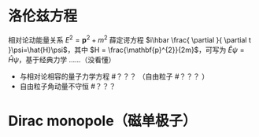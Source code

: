 
# 洛伦兹方程
相对论动能量关系 $E^{2} = \mathbf{p}^{2}+m^{2}$ 
薛定谔方程 $i\hbar \frac{ \partial  }{ \partial t }\psi=\hat{H}\psi$，其中 $H = \frac{\mathbf{p}^{2}}{2m}$，可写为 $\hat{E}\psi=\hat{H}\psi$，基于经典力学
……（没看懂）
- 与相对论相容的量子力学方程 #？？？ （自由粒子 #？？？ ）
- 自由粒子角动量不守恒 #？？？ 

# Dirac monopole（磁单极子）
